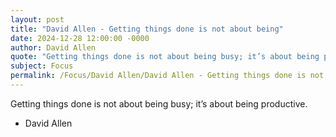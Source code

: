 ```yaml
---
layout: post
title: "David Allen - Getting things done is not about being"
date: 2024-12-28 12:00:00 -0000
author: David Allen
quote: "Getting things done is not about being busy; it’s about being productive."
subject: Focus
permalink: /Focus/David Allen/David Allen - Getting things done is not about being
---
```


Getting things done is not about being busy; it’s about being productive.

- David Allen
